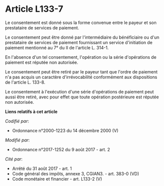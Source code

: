# Article L133-7

Le consentement est donné sous la forme convenue entre le payeur et son prestataire de services de paiement.

Le consentement peut être donné par l'intermédiaire du bénéficiaire ou d'un prestataire de services de paiement fournissant
un service d'initiation de paiement mentionné au 7° du II de l'article L. 314-1.

En l'absence d'un tel consentement, l'opération ou la série d'opérations de paiement est réputée non autorisée.

Le consentement peut être retiré par le payeur tant que l'ordre de paiement n'a pas acquis un caractère d'irrévocabilité
conformément aux dispositions de l'article L. 133-8.

Le consentement à l'exécution d'une série d'opérations de paiement peut aussi être retiré, avec pour effet que toute
opération postérieure est réputée non autorisée.

**Liens relatifs à cet article**

_Codifié par_:

  - Ordonnance n°2000-1223 du 14 décembre 2000 (V)

_Modifié par_:

  - Ordonnance n°2017-1252 du 9 août 2017 - art. 2

_Cité par_:

  - Arrêté du 31 août 2017 - art. 1
  - Code général des impôts, annexe 3, CGIAN3. - art. 383-0 (VD)
  - Code monétaire et financier - art. L133-2 (V)
